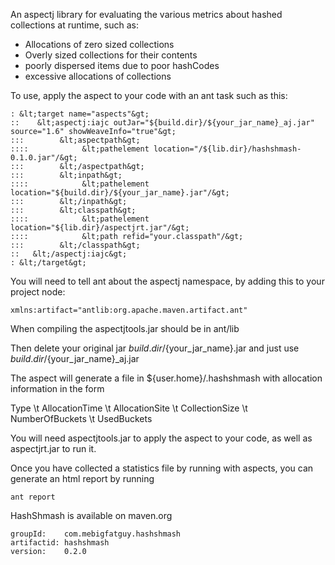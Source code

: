 An aspectj library for evaluating the various metrics about hashed collections at runtime, such as:
 * Allocations of zero sized collections
 * Overly sized collections for their contents
 * poorly dispersed items due to poor hashCodes
 * excessive allocations of collections
 
 
 To use, apply the aspect to your code with an ant task such as this:
 

    : &lt;target name="aspects"&gt;  
    ::    &lt;aspectj:iajc outJar="${build.dir}/${your_jar_name}_aj.jar" source="1.6" showWeaveInfo="true"&gt;  
    :::        &lt;aspectpath&gt;  
    ::::            &lt;pathelement location="/${lib.dir}/hashshmash-0.1.0.jar"/&gt;  
    :::        &lt;/aspectpath&gt;  
    :::        &lt;inpath&gt;  
    ::::            &lt;pathelement location="${build.dir}/${your_jar_name}.jar"/&gt;  
    :::        &lt;/inpath&gt;  
    :::        &lt;classpath&gt;  
    ::::            &lt;pathelement location="${lib.dir}/aspectjrt.jar"/&gt;  
    ::::            &lt;path refid="your.classpath"/&gt;  
    :::        &lt;/classpath&gt;  
    ::   &lt;/aspectj:iajc&gt;  
    : &lt;/target&gt;  
    
You will need to tell ant about the aspectj namespace, by adding this to your project node:

    xmlns:artifact="antlib:org.apache.maven.artifact.ant"
    
When compiling the aspectjtools.jar should be in ant/lib

Then delete your original jar ${build.dir}/${your_jar_name}.jar and just use ${build.dir}/${your_jar_name}_aj.jar

The aspect will generate a file in ${user.home}/.hashshmash with allocation information in the form

Type \t AllocationTime \t AllocationSite \t CollectionSize \t NumberOfBuckets \t UsedBuckets

You will need aspectjtools.jar to apply the aspect to your code, as well as aspectjrt.jar to run it.


Once you have collected a statistics file by running with aspects, you can generate an html report by running

    ant report
    
    
HashShmash is available on maven.org

    groupId:    com.mebigfatguy.hashshmash
    artifactid: hashshmash
    version:    0.2.0
    
    
    



 
